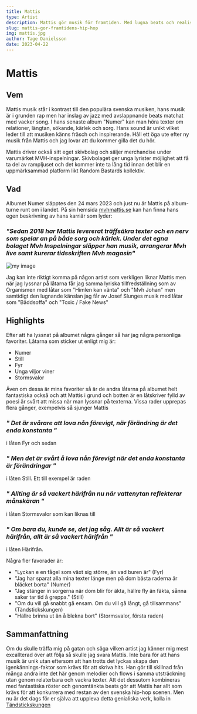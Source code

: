 ```yaml
---
title: Mattis
type: Artist
description: Mattis gör musik för framtiden. Med lugna beats och realistiska och vackra texter så förändrar han hiphop-scenen i sverige.
slug: mattis-gor-framtidens-hip-hop
img: mattis.jpg
author: Tage Danielsson
date: 2023-04-22
---
```


# Mattis

## Vem

Mattis musik står i kontrast till den populära svenska musiken, hans musik är i grunden rap men har inslag av jazz med avslappnande beats matchat med vacker song. I hans senaste album "Numer" kan man höra texter om relationer, längtan, sökande, kärlek och sorg. Hans sound är unikt vilket leder till att musiken känns fräsch och inspirerande. Håll ett öga ute efter ny musik från Mattis och jag lovar att du kommer gilla det du hör.

Mattis driver också sitt eget skivbolag och säljer merchandise under varumärket MVH-inspelningar. Skivbolaget ger unga lyrister möjlighet att få ta del av rampljuset och det kommer inte ta lång tid innan det blir en uppmärksammad platform likt Random Bastards kollektiv.

## Vad

Albumet Numer släpptes den 24 mars 2023 och just nu är Mattis på album-turne runt om i landet. På sin hemsida <u>[mvhmattis.se](https://mvhmattis.se)</u> kan han finna hans egen beskrivning av hans karriär som lyder:

### **_"Sedan 2018 har Mattis levererat träffsäkra texter och en nerv som spelar an på både sorg och kärlek. Under det egna bolaget Mvh Inspelningar släpper han musik, arrangerar Mvh live samt kurerar tidsskriften Mvh magasin"_**

![my image](/vinyl_mattis_numer.jpg)

Jag kan inte riktigt komma på någon artist som verkligen liknar Mattis men när jag lyssnar på låtarna får jag samma lyriska tillfredställning som av Organismen med låtar som "Himlen kan vänta" och "Mvh Johan" men samtidigt den lugnande känslan jag får av Josef Slunges musik med låtar som "Bäddsoffa" och "Toxic / Fake News"

## Highlights

Efter att ha lyssnat på albumet några gånger så har jag några personliga favoriter. Låtarna som sticker ut enligt mig är:

- Numer
- Still
- Fyr
- Unga viljor viner
- Stormsvalor

Även om dessa är mina favoriter så är de andra låtarna på albumet helt fantastiska också och att Mattis i grund och botten är en låtskriver fylld av poesi är svårt att missa när man lyssnar på texterna. Vissa rader upprepas flera gånger, exempelvis så sjunger Mattis

### **_" Det är svårare att lova nån förevigt, när förändring är det enda konstanta "_**

i låten Fyr och sedan

### **_" Men det är svårt å lova nån förevigt när det enda konstanta är förändringar "_**

i låten Still. Ett till exempel är raden

### **_" Allting är så vackert härifrån nu när vattenytan reflekterar månskäran "_**

i låten Stormsvalor som kan liknas till

### **_" Om bara du, kunde se, det jag såg. Allt är så vackert härifrån, allt är så vackert härifrån "_**

i låten Härifrån.

Några fler favorader är:

- "Lyckan e en fågel som växt sig större, än vad buren är" (Fyr)
- "Jag har sparat alla mina texter länge men på dom bästa raderna är bläcket borta" (Numer)
- "Jag stänger in sorgerna när dom blir för äkta, hällre fly än fäkta, sånna saker tar tid å greppa." (Still)
- "Om du vill gå snabbt gå ensam. Om du vill gå långt, gå tillsammans" (Tändstickskungen)
- "Hällre brinna ut än å blekna bort" (Stormsvalor, första raden)

## Sammanfattning

Om du skulle träffa mig på gatan och säga vilken artist jag känner mig mest excallterad över att följa så skulle jag svara Mattis. Inte bara för att hans musik är unik utan eftersom att han trotts det lyckas skapa den igenkännings-faktor som krävs för att skriva hits. Han gör till skillnad från många andra inte det här genom melodier och flows i samma utsträckning utan genom relaterbara och vackra texter. Att det dessutom kombineras med fantastiska röster och genomtänkta beats gör att Mattis har allt som krävs för att konkurrera med restan av den svenska hip-hop scenen. Men nu är det dags för er själva att uppleva detta genialiska verk, kolla in <u>[Tändstickskungen](https://www.youtube.com/watch?v=ARbeKD5Xa1g)</u>

